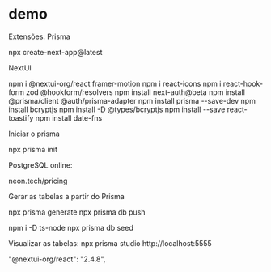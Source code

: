 # demo

Extensões:
	Prisma

npx create-next-app@latest

NextUI

npm i @nextui-org/react framer-motion
npm i react-icons
npm i react-hook-form zod @hookform/resolvers
npm install next-auth@beta
npm install @prisma/client @auth/prisma-adapter
npm install prisma --save-dev
npm install bcryptjs
npm install -D @types/bcryptjs
npm install --save react-toastify
npm install date-fns

Iniciar o prisma

npx prisma init

PostgreSQL online:

neon.tech/pricing

Gerar as tabelas a partir do Prisma

npx prisma generate
npx prisma db push

npm i -D ts-node
npx prisma db seed

Visualizar as tabelas: 
	npx prisma studio
	http://localhost:5555
	
"@nextui-org/react": "2.4.8",